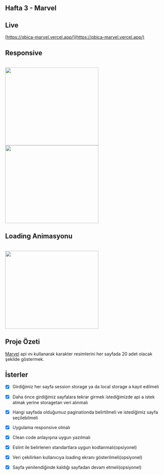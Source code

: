 ## Hafta 3 - Marvel

## **Live**

[https://qbica-marvel.vercel.app/](https://qbica-marvel.vercel.app/)
<br>

## Responsive

<br>
<img src="https://media.giphy.com/media/4Opy2ZXPhbRv4m0Ci9/giphy.gif" width="300" height="250" />

<br>
<img src="https://media.giphy.com/media/n3J9UGjSDr2ilsxi1U/giphy.gif" width="300" height="250" />

<br>

## Loading Animasyonu

<br>
<img src="https://media.giphy.com/media/e6zU6OSQeHUbghcYPQ/giphy.gif" width="300" height="250" />

## Proje Özeti

<p> <a href="https://developer.marvel.com/">Marvel</a> api ını kullanarak karakter resimlerini her sayfada 20 adet olacak şekilde göstermek. </p> 

## İsterler

- [X] Girdiğimiz her sayfa session storage ya da local storage a kayıt edilmeli

- [X] Daha önce girdiğimiz sayfalara tekrar girmek istediğimizde api a istek atmak yerine storagetan veri alınmalı

- [X] Hangi sayfada olduğumuz paginationda belirtilmeli ve istediğimiz sayfa seçilebilmeli

- [X] Uygulama responsive olmalı

- [X] Clean code anlayışına uygun yazılmalı

- [X] Eslint ile belirlenen standartlara uygun kodlanmalı(opsiyonel)

- [X] Veri çekilirken kullanıcıya loading ekranı gösterilmeli(opsiyonel)

- [X] Sayfa yenilendiğinde kaldığı sayfadan devam etmeli(opsiyonel)